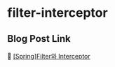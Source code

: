 # filter-interceptor

## Blog Post Link

:page_facing_up: [[Spring]Filter와 Interceptor](https://empty-castle.tistory.com/5)
